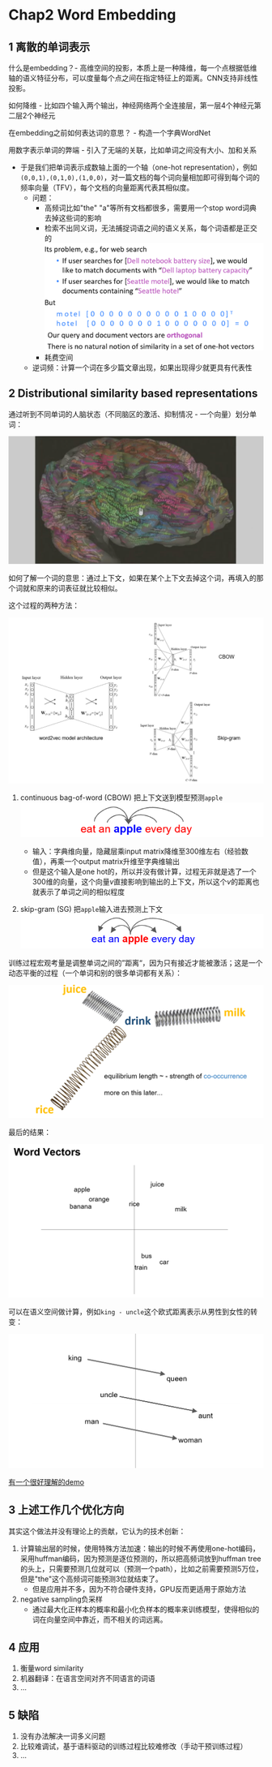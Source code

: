 # Chap2 Word Embedding

## 1 离散的单词表示

什么是embedding？- 高维空间的投影，本质上是一种降维，每一个点根据低维轴的语义特征分布，可以度量每个点之间在指定特征上的距离。CNN支持非线性投影。

如何降维 - 比如四个输入两个输出，神经网络两个全连接层，第一层4个神经元第二层2个神经元

在embedding之前如何表达词的意思？ - 构造一个字典WordNet

用数字表示单词的弊端 - 引入了无端的关联，比如单词之间没有大小、加和关系

- 于是我们把单词表示成数轴上面的一个轴（one-hot representation），例如`(0,0,1),(0,1,0),(1,0,0)`，对一篇文档的每个词向量相加即可得到每个词的频率向量（TFV），每个文档的向量距离代表其相似度。
    - 问题：
        - 高频词比如"the" "a"等所有文档都很多，需要用一个stop word词典去掉这些词的影响
        - 检索不出同义词，无法捕捉词语之间的语义关系，每个词语都是正交的
          ![image-20250307144926520](./WordEmbedding.assets/image-20250307144926520.png)
        - 耗费空间
    - 逆词频：计算一个词在多少篇文章出现，如果出现得少就更具有代表性
## 2 Distributional similarity based representations

通过听到不同单词的人脑状态（不同脑区的激活、抑制情况 - 一个向量）划分单词：

![image-20250307150212761](./WordEmbedding.assets/image-20250307150212761.png)

如何了解一个词的意思：通过上下文，如果在某个上下文去掉这个词，再填入的那个词就和原来的词表征就比较相似。

这个过程的两种方法：

![image-20250307150558713](./WordEmbedding.assets/image-20250307150558713.png)

1. continuous bag-of-word (CBOW)
      把上下文送到模型预测`apple`
      ![image-20250307150416126](./WordEmbedding.assets/image-20250307150416126.png)
      - 输入：字典维向量，隐藏层乘input matrix降维至300维左右（经验数值），再乘一个output matrix升维至字典维输出
      - 但是这个输入是one hot的，所以并没有做计算，过程无非就是选了一个300维的向量，这个向量$v$直接影响到输出的上下文，所以这个$v$的距离也就表示了单词之间的相似程度

2. skip-gram (SG)
      把`apple`输入进去预测上下文
      ![image-20250307150456076](./WordEmbedding.assets/image-20250307150456076.png)

训练过程宏观考量是调整单词之间的”距离“，因为只有接近才能被激活；这是一个动态平衡的过程（一个单词和别的很多单词都有关系）：

![image-20250307152301563](./WordEmbedding.assets/image-20250307152301563.png)

最后的结果：

![image-20250307153230413](./WordEmbedding.assets/image-20250307153230413.png)

可以在语义空间做计算，例如`king - uncle`这个欧式距离表示从男性到女性的转变：

![image-20250307153345923](./WordEmbedding.assets/image-20250307153345923.png)

[有一个很好理解的demo](http://bit.ly/wevi-online)

## 3 上述工作几个优化方向

其实这个做法并没有理论上的贡献，它认为的技术创新：

1. 计算输出层的时候，使用特殊方法加速：输出的时候不再使用one-hot编码，采用huffman编码，因为预测是逐位预测的，所以把高频词放到huffman tree的头上，只需要预测几位就可以（预测一个path），比如之前需要预测5万位，但是"the"这个高频词可能预测3位就结束了。
      - 但是应用并不多，因为不符合硬件支持，GPU反而更适用于原始方法
2. negative sampling负采样
      - 通过最大化正样本的概率和最小化负样本的概率来训练模型，使得相似的词在向量空间中靠近，而不相关的词远离。

## 4 应用

1. 衡量word similarity
2. 机器翻译：在语言空间对齐不同语言的词语
3. ...

## 5 缺陷

1. 没有办法解决一词多义问题
2. 比较难调试，基于语料驱动的训练过程比较难修改（手动干预训练过程）
3. ...